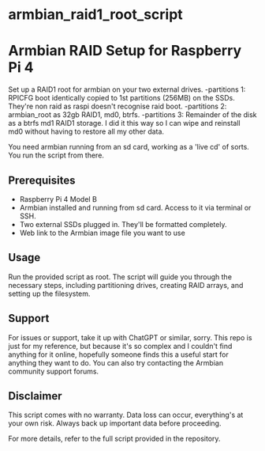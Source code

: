 # armbian_raid1_root_script
# Armbian RAID Setup for Raspberry Pi 4

Set up a RAID1 root for armbian on your two external drives.
-partitions 1: RPICFG boot identically copied to 1st partitions (256MB) on the SSDs. They're non raid as raspi doesn't recognise raid boot.
-partitions 2: armbian_root as 32gb RAID1, md0, btrfs.
-partitions 3: Remainder of the disk as a btrfs md1 RAID1 storage. I did it this way so I can wipe and reinstall md0 without having to restore all my other data.

You need armbian running from an sd card, working as a 'live cd' of sorts. You run the script from there.

## Prerequisites
- Raspberry Pi 4 Model B
- Armbian installed and running from sd card. Access to it via terminal or SSH.
- Two external SSDs plugged in. They'll be formatted completely.
- Web link to the Armbian image file you want to use

## Usage
Run the provided script as root. The script will guide you through the necessary steps, including partitioning drives, creating RAID arrays, and setting up the filesystem.

## Support
For issues or support, take it up with ChatGPT or similar, sorry. This repo is just for my reference, but because it's so complex and I couldn't find anything for it online, hopefully someone finds this a useful start for anything they want to do. You can also try contacting the Armbian community support forums.

## Disclaimer
This script comes with no warranty. Data loss can occur, everything's at your own risk. Always back up important data before proceeding.

For more details, refer to the full script provided in the repository.

